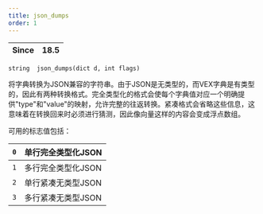 ```yaml
---
title: json_dumps
order: 1
---
```

| Since | 18.5 |
| --- | --- |

`string  json_dumps(dict d, int flags)`

将字典转换为JSON兼容的字符串。由于JSON是无类型的，而VEX字典是有类型的，因此有两种转换格式。完全类型化的格式会使每个字典值对应一个明确提供"type"和"value"的映射，允许完整的往返转换。紧凑格式会省略这些信息，这意味着在转换回来时必须进行猜测，因此像向量这样的内容会变成浮点数组。

可用的标志值包括：

| `0` | 单行完全类型化JSON |
| --- | --- |
| `1` | 多行完全类型化JSON |
| `2` | 单行紧凑无类型JSON |
| `3` | 多行紧凑无类型JSON |
